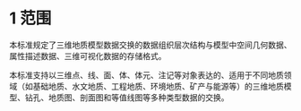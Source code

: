 # 1 范围

本标准规定了三维地质模型数据交换的数据组织层次结构与模型中空间几何数据、属性描述数据、三维可视化数据的存储格式。

本标准支持以三维点、线、面、体、体元、注记等对象表达的、适用于不同地质领域（如基础地质、水文地质、工程地质、环境地质、矿产与能源等）的三维地质模型、钻孔、地质图、剖面图和等值线图等多种类型数据的交换。
